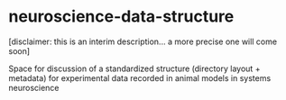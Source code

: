 # neuroscience-data-structure

[disclaimer: this is an interim description... a more precise one will come soon]

Space for discussion of a standardized structure (directory layout + metadata) for experimental data recorded in animal models in systems neuroscience
